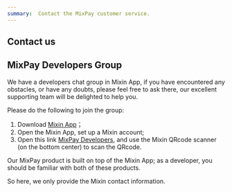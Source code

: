 ```yaml
---
summary:  Contact the MixPay customer service.
---
```


## Contact us



## MixPay Developers Group 



We have a developers chat group in Mixin App, if you have encountered any obstacles, or have any doubts, please feel free to ask there, our excellent supporting team will be delighted to help you.



Please do the following to join the group: 



  1. Download [Mixin App](https://mixin.one/messenger)；
  2. Open the Mixin App, set up a Mixin account;
  3. Open this link [MixPay Developers](https://mixin.one/codes/3d713386-e987-4d94-8764-b43e77a8d429), and use the Mixin QRcode scanner (on the bottom center) to scan the QRcode.



Our MixPay product is built on top of the Mixin App; as a developer, you should be familiar with both of these products.

So here, we only provide the Mixin contact information.

